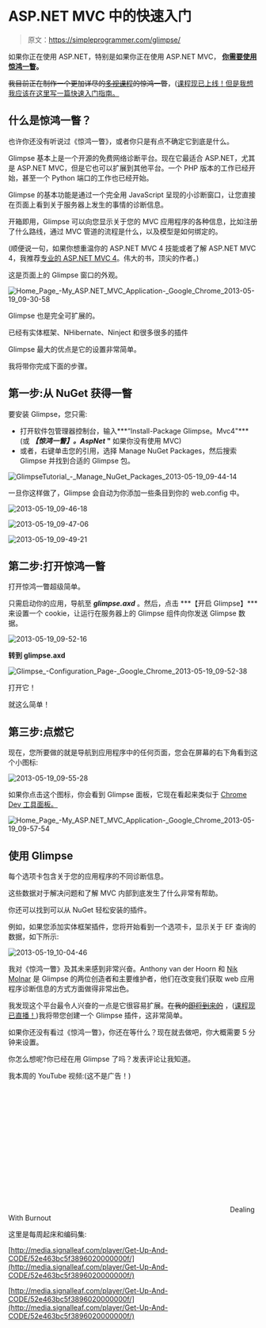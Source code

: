 # ASP.NET MVC 中的快速入门

> 原文：<https://simpleprogrammer.com/glimpse/>

如果你正在使用 ASP.NET，特别是如果你正在使用 ASP.NET MVC， **[你需要使用惊鸿一瞥](http://getglimpse.com)。**

~~我目前正在制作一个更加详尽的[多视课程](https://simpleprogrammer.com/using-glimpse-aspdotnet-mvc4)的惊鸿一瞥~~，([课程现已上线！但是我想我应该在这里写一篇快速入门指南。](https://simpleprogrammer.com/using-glimpse-aspdotnet-mvc4)

## 什么是惊鸿一瞥？

也许你还没有听说过《惊鸿一瞥》，或者你只是有点不确定它到底是什么。

Glimpse 基本上是一个开源的免费网络诊断平台。现在它最适合 ASP.NET，尤其是 ASP.NET MVC，但是它也可以扩展到其他平台。一个 PHP 版本的工作已经开始，甚至一个 Python 端口的工作也已经开始。

Glimpse 的基本功能是通过一个完全用 JavaScript 呈现的小诊断窗口，让您直接在页面上看到关于服务器上发生的事情的诊断信息。

开箱即用，Glimpse 可以向您显示关于您的 MVC 应用程序的各种信息，比如注册了什么路线，通过 MVC 管道的流程是什么，以及模型是如何绑定的。

(顺便说一句，如果你想重温你的 ASP.NET MVC 4 技能或者了解 ASP.NET MVC 4，我推荐[专业的 ASP.NET MVC 4](http://www.amazon.com/gp/product/111834846X/ref=as_li_ss_tl?ie=UTF8&camp=1789&creative=390957&creativeASIN=111834846X&linkCode=as2&tag=makithecompsi-20)。伟大的书，顶尖的作者。)

这是页面上的 Glimpse 窗口的外观。



![Home_Page_-_My_ASP.NET_MVC_Application_-_Google_Chrome_2013-05-19_09-30-58](img/597765c4bf514f57c355064a4c7a8486.png "Home_Page_-_My_ASP.NET_MVC_Application_-_Google_Chrome_2013-05-19_09-30-58")



Glimpse 也是完全可扩展的。

已经有实体框架、NHibernate、Ninject 和很多很多的插件

Glimpse 最大的优点是它的设置非常简单。

我将带你完成下面的步骤。

## 第一步:从 NuGet 获得一瞥

要安装 Glimpse，您只需:

*   打开软件包管理器控制台，输入***“Install-Package Glimpse。Mvc4"*** (或 ***【惊鸿一瞥】。AspNet* "** 如果你没有使用 MVC)
*   或者，右键单击您的引用，选择 Manage NuGet Packages，然后搜索 Glimpse 并找到合适的 Glimpse 包。



![GlimpseTutorial_-_Manage_NuGet_Packages_2013-05-19_09-44-14](img/4380a7229eafa3b1f6e115c7f5068641.png "GlimpseTutorial_-_Manage_NuGet_Packages_2013-05-19_09-44-14")



一旦你这样做了，Glimpse 会自动为你添加一些条目到你的 web.config 中。



![2013-05-19_09-46-18](img/5de8b93392be4dbe90fe297052852a5b.png "2013-05-19_09-46-18")





![2013-05-19_09-47-06](img/7813180d76eb9f5539522b736df5814b.png "2013-05-19_09-47-06")





![2013-05-19_09-49-21](img/bea2330ad074defe96075867464b583d.png "2013-05-19_09-49-21")



## 第二步:打开惊鸿一瞥

打开惊鸿一瞥超级简单。

只需启动你的应用，导航至 ***glimpse.axd*** 。然后，点击 ***【开启 Glimpse】***来设置一个 cookie，让运行在服务器上的 Glimpse 组件向你发送 Glimpse 数据。



![2013-05-19_09-52-16](img/f7a9a8f9e378e6e0afa3e93b14bc1927.png "2013-05-19_09-52-16")



**转到 glimpse.axd**



![Glimpse_-_Configuration_Page_-_Google_Chrome_2013-05-19_09-52-38](img/0cbb6007356d61dafe229ef7d240b913.png "Glimpse_-_Configuration_Page_-_Google_Chrome_2013-05-19_09-52-38")



打开它！

就这么简单！

## 第三步:点燃它

现在，您所要做的就是导航到应用程序中的任何页面，您会在屏幕的右下角看到这个小图标:



![2013-05-19_09-55-28](img/9e3e5cfeae542aaa057ea604da6d866d.png "2013-05-19_09-55-28")



如果你点击这个图标，你会看到 Glimpse 面板，它现在看起来类似于 [Chrome Dev 工具面板。](http://pluralsight.com/training/courses/TableOfContents?courseName=chrome-developer-tools)



![Home_Page_-_My_ASP.NET_MVC_Application_-_Google_Chrome_2013-05-19_09-57-54](img/ea01af89957ee9231432aee3329c9199.png "Home_Page_-_My_ASP.NET_MVC_Application_-_Google_Chrome_2013-05-19_09-57-54")



## 使用 Glimpse

每个选项卡包含关于您的应用程序的不同诊断信息。

这些数据对于解决问题和了解 MVC 内部到底发生了什么非常有帮助。

你还可以找到可以从 NuGet 轻松安装的插件。

例如，如果您添加实体框架插件，您将开始看到一个选项卡，显示关于 EF 查询的数据，如下所示:



![2013-05-19_10-04-46](img/6047348c0beb79e73a52514bf22ace9f.png "2013-05-19_10-04-46")



我对《惊鸿一瞥》及其未来感到非常兴奋。Anthony van der Hoorn 和 [Nik Molnar](https://twitter.com/nikmd23) 是 Glimpse 的两位创造者和主要维护者，他们在改变我们获取 web 应用程序诊断信息的方式方面做得非常出色。

我发现这个平台最令人兴奋的一点是它很容易扩展。~~在我的[即将到来的](https://simpleprogrammer.com/using-glimpse-aspdotnet-mvc4)~~ ，([课程现已直播！](https://simpleprogrammer.com/using-glimpse-aspdotnet-mvc4))我将带您创建一个 Glimpse 插件，这非常简单。

如果你还没有看过《惊鸿一瞥》，你还在等什么？现在就去做吧，你大概需要 5 分钟来设置。

你怎么想呢?你已经在用 Glimpse 了吗？发表评论让我知道。

我本周的 YouTube 视频:(这不是广告！)

<object width="448" height="252" classid="clsid:d27cdb6e-ae6d-11cf-96b8-444553540000" codebase="http://download.macromedia.com/pub/shockwave/cabs/flash/swflash.cab#version=6,0,40,0"><param name="src" value="http://www.youtube.com/v/gNYwaYAEexI?hl=en&amp;hd=1"></object>Dealing With Burnout

这里是每周起床和编码集:

[http://media.signalleaf.com/player/Get-Up-And-CODE/52e463bc5f3896020000000f/](http://media.signalleaf.com/player/Get-Up-And-CODE/52e463bc5f3896020000000f/)

[http://media.signalleaf.com/player/Get-Up-And-CODE/52e463bc5f3896020000000f/](http://media.signalleaf.com/player/Get-Up-And-CODE/52e463bc5f3896020000000f/)